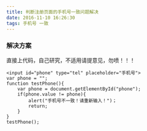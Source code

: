 ```yaml
---
title: 判断注册页面的手机号一致问题解决
date: 2016-11-10 16:26:30
tags: 手机号 一致
---
```

### 解决方案
直接上代码，自己研究，不适用请提意见，勿喷！！！
	
	<input id="phone" type="tel" placeholder="手机号"> 
	var phone = "";
	function testPhone(){
		var phone = document.getElementById("phone");
		if(phone.value != phone){
			alert("手机号不一致！请重新输入！")；
			return;
		}
	}
	testPhone();
